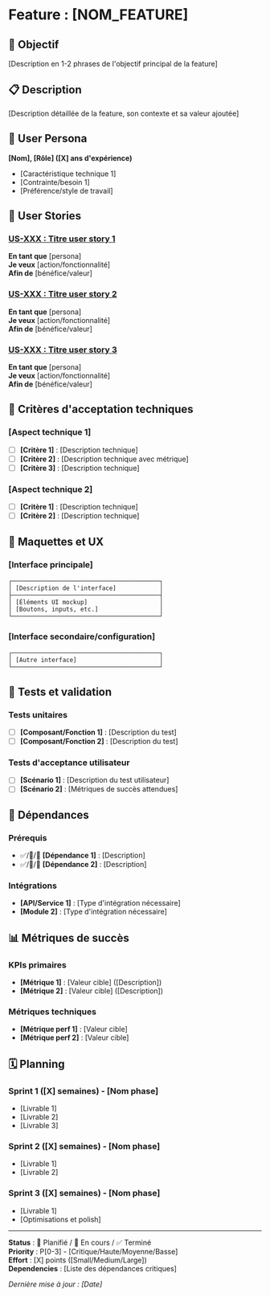 ﻿# Feature : [NOM_FEATURE]

## 🎯 Objectif

[Description en 1-2 phrases de l'objectif principal de la feature]

## 📋 Description

[Description détaillée de la feature, son contexte et sa valeur ajoutée]

## 👤 User Persona

**[Nom], [Rôle] ([X] ans d'expérience)**
- [Caractéristique technique 1]
- [Contrainte/besoin 1]
- [Préférence/style de travail]

## 🎯 User Stories

### [US-XXX : Titre user story 1](us-xxx-titre-user-story.md)
**En tant que** [persona]  
**Je veux** [action/fonctionnalité]  
**Afin de** [bénéfice/valeur]

### [US-XXX : Titre user story 2](us-xxx-titre-user-story.md)
**En tant que** [persona]  
**Je veux** [action/fonctionnalité]  
**Afin de** [bénéfice/valeur]

### [US-XXX : Titre user story 3](us-xxx-titre-user-story.md)
**En tant que** [persona]  
**Je veux** [action/fonctionnalité]  
**Afin de** [bénéfice/valeur]

## 🔧 Critères d'acceptation techniques

### [Aspect technique 1]
- [ ] **[Critère 1]** : [Description technique]
- [ ] **[Critère 2]** : [Description technique avec métrique]
- [ ] **[Critère 3]** : [Description technique]

### [Aspect technique 2]
- [ ] **[Critère 1]** : [Description technique]
- [ ] **[Critère 2]** : [Description technique]

## 🎨 Maquettes et UX

### [Interface principale]
```
┌─────────────────────────────────────────┐
│ [Description de l'interface]            │
├─────────────────────────────────────────┤
│ [Éléments UI mockup]                    │
│ [Boutons, inputs, etc.]                 │
└─────────────────────────────────────────┘
```

### [Interface secondaire/configuration]
```
┌─────────────────────────────────────────┐
│ [Autre interface]                       │
└─────────────────────────────────────────┘
```

## 🧪 Tests et validation

### Tests unitaires
- [ ] **[Composant/Fonction 1]** : [Description du test]
- [ ] **[Composant/Fonction 2]** : [Description du test]

### Tests d'acceptance utilisateur
- [ ] **[Scénario 1]** : [Description du test utilisateur]
- [ ] **[Scénario 2]** : [Métriques de succès attendues]

## 🔗 Dépendances

### Prérequis
- ✅/🔄/🔮 **[Dépendance 1]** : [Description]
- ✅/🔄/🔮 **[Dépendance 2]** : [Description]

### Intégrations
- **[API/Service 1]** : [Type d'intégration nécessaire]
- **[Module 2]** : [Type d'intégration nécessaire]

## 📊 Métriques de succès

### KPIs primaires
- **[Métrique 1]** : [Valeur cible] ([Description])
- **[Métrique 2]** : [Valeur cible] ([Description])

### Métriques techniques
- **[Métrique perf 1]** : [Valeur cible]
- **[Métrique perf 2]** : [Valeur cible]

## 🗓️ Planning

### Sprint 1 ([X] semaines) - [Nom phase]
- [Livrable 1]
- [Livrable 2]
- [Livrable 3]

### Sprint 2 ([X] semaines) - [Nom phase]
- [Livrable 1]
- [Livrable 2]

### Sprint 3 ([X] semaines) - [Nom phase]
- [Livrable 1]
- [Optimisations et polish]

---

**Status** : 🔮 Planifié / 🔄 En cours / ✅ Terminé  
**Priority** : P[0-3] - [Critique/Haute/Moyenne/Basse]  
**Effort** : [X] points ([Small/Medium/Large])  
**Dependencies** : [Liste des dépendances critiques]

*Dernière mise à jour : [Date]*
